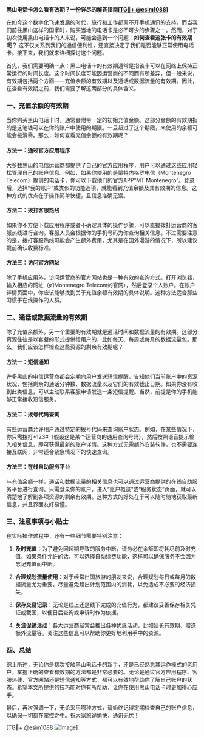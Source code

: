 **黑山电话卡怎么看有效期？一份详尽的解答指南[[TG💪+ @esim1088](https://t.me/s/esim1088)]**

在如今这个数字化飞速发展的时代，旅行和工作都离不开手机通讯的支持。而当我们前往黑山这样的国家时，购买当地的电话卡是必不可少的步骤之一。然而，对于初次使用黑山电话卡的人来说，可能会遇到一个问题：**如何查看这张卡的有效期呢？** 这不仅关系到我们的通信便利性，还直接决定了我们是否能够正常使用电话卡。接下来，我们就来详细探讨这个问题。

首先，我们需要明确一点：黑山电话卡的有效期通常是指该卡可以在网络上保持正常运行的时间长度。这个时间长度可能因运营商的不同而有所差异，但一般来说，有效期包括两个方面——充值余额的有效期以及通话或数据流量的有效期。因此，在查看有效期之前，我们需要了解这两部分的具体含义。

### 一、充值余额的有效期

当你购买黑山电话卡时，通常会附带一定的初始充值金额。这部分金额的有效期指的是这笔钱可以在你的账户中使用的期限。一旦超过了这个期限，未使用的余额可能会被清零。那么，如何查看充值余额的有效期呢？

#### 方法一：通过官方应用程序

大多数黑山的电信运营商都提供了自己的官方应用程序，用户可以通过这些应用轻松管理自己的账户信息。例如，如果你使用的是蒙特内格罗电信（Montenegro Telecom）提供的电话卡，你可以下载他们的官方APP“MT Montenegro”。登录后，选择“我的账户”或类似的功能选项，就能看到充值余额及其有效期的信息。这种方式的优点在于操作简单快捷，且信息准确无误。

#### 方法二：拨打客服热线

如果你不方便下载应用程序或者不确定具体的操作步骤，可以直接拨打运营商的客服热线进行咨询。客服人员会根据你的手机号码为你查询相关信息。不过需要注意的是，拨打客服热线可能会产生额外费用，尤其是在国外漫游的情况下，所以建议提前确认收费标准。

#### 方法三：访问官方网站

除了手机应用外，访问运营商的官方网站也是一种有效的查询方式。打开浏览器，输入相应的网址（如Montenegro Telecom的官网），然后登录个人账户。在账户详情页面中，你应该能够找到关于充值余额有效期的具体说明。这种方法适合那些习惯于在线操作的人群。

### 二、通话或数据流量的有效期

除了充值余额外，另一个重要的有效期就是通话时间和数据流量的有效期。这部分资源往往是以套餐的形式提供给用户的，比如每天、每周或每月的数据流量包。那么，我们应该怎样检查这些资源的剩余有效期呢？

#### 方法一：短信通知

许多黑山的电信运营商都会定期向用户发送短信提醒，告知他们当前账户中的资源状况，包括剩余的通话分钟数、数据流量以及它们的有效截止日期。如果你没有收到此类信息，可以主动联系客服申请发送一条短信提醒。当然，前提是你的手机能够正常接收短信服务。

#### 方法二：拨号代码查询

有些运营商允许用户通过特定的拨号代码来查询账户状态。例如，在某些情况下，你只需拨打*123#（假设这是某个运营商的通用查询号码），然后按照语音提示输入相关信息，即可获得最新的账户详情。这种方式无需额外安装软件，也不需要连接互联网，非常适合紧急情况下的快速查询。

#### 方法三：在线自助服务平台

与充值余额一样，通话和数据流量的相关信息也可以通过运营商提供的在线自助服务平台进行查询。只需登录你的账户，进入“账户概览”或“服务状态”页面，就可以清楚地了解到各项资源的剩余有效期。这种方式的好处在于可以随时随地获取最新信息，并且界面友好易懂。

### 三、注意事项与小贴士

在实际操作过程中，还有一些细节需要特别注意：

1. **及时充值**：为了避免因超期导致的服务中断，请务必在余额即将耗尽前及时充值。如果条件允许的话，可以选择自动续费功能，这样可以确保服务不会因为忘记充值而中断。
   
2. **合理规划流量使用**：对于经常出国旅游的朋友来说，合理规划每日或每月的数据流量尤为重要。尽量避免超出计划范围内的消耗，以免造成不必要的经济损失。

3. **保存交易记录**：无论是线上还是线下完成的充值行为，都建议妥善保存相关凭证或截图，以便日后查询或申诉时作为依据。

4. **关注促销活动**：各大运营商经常会推出各种优惠活动，比如延长有效期、赠送额外流量等。关注这些信息可以帮助你更好地利用手中的资源。

### 四、总结

综上所述，无论你是初次接触黑山电话卡的新手，还是已经熟悉其运作模式的老用户，掌握正确的查看有效期的方法都是非常必要的。无论是通过官方应用程序、客服热线、官方网站还是短信通知等方式，都可以有效地帮助你了解自己账户的状态。希望本文所提供的技巧能对你有所帮助，让你在使用黑山电话卡时更加得心应手。

最后，再次强调一下，无论采用哪种方式，请始终记得定期检查自己的账户信息，以确保一切都在掌控之中。祝大家旅途愉快，通讯无忧！

[[TG💪+ @esim1088](https://t.me/s/esim1088) ![Image](https://i.postimg.cc/4NQfJmqS/Snipaste-2025-05-13-00-14-12.png)]